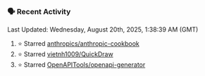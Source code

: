 ### 🗣 Recent Activity

<!--RECENT_ACTIVITY:last_update-->
Last Updated: Wednesday, August 20th, 2025, 1:38:39 AM (GMT)
<!--RECENT_ACTIVITY:last_update_end-->
<!--RECENT_ACTIVITY:start-->
1. ⭐ Starred [anthropics/anthropic-cookbook](https://github.com/anthropics/anthropic-cookbook)<br>
2. ⭐ Starred [vietnh1009/QuickDraw](https://github.com/vietnh1009/QuickDraw)<br>
3. ⭐ Starred [OpenAPITools/openapi-generator](https://github.com/OpenAPITools/openapi-generator)<br>
<!--RECENT_ACTIVITY:end-->
